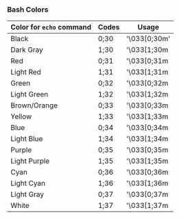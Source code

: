 ### Bash Colors

Color for `echo` command | Codes | Usage
----|-----| ---
Black | 0;30 | '\033\[0;30m'
Dark Gray | 1;30 | '\033\[1;30m
Red | 0;31 | '\033\[0;31m
Light Red | 1;31 | '\033\[1;31m
Green | 0;32 | '\033\[0;32m
Light Green | 1;32 | '\033\[1;32m
Brown/Orange | 0;33 | '\033\[0;33m
Yellow | 1;33 | '\033\[1;33m
Blue | 0;34 | '\033\[0;34m
Light Blue | 1;34 | '\033\[1;34m
Purple | 0;35 | '\033\[0;35m
Light Purple | 1;35 | '\033\[1;35m
Cyan | 0;36 | '\033\[0;36m
Light Cyan | 1;36 | '\033\[1;36m
Light Gray | 0;37 | '\033\[0;37m
White | 1;37 | '\033\[1;37m
